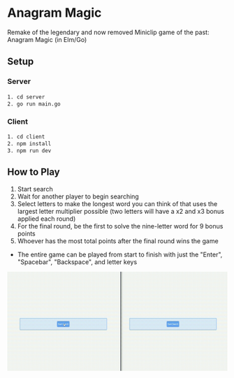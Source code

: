 # Anagram Magic

Remake of the legendary and now removed Miniclip game of the past: Anagram Magic (in Elm/Go)

## Setup

### Server

```
1. cd server
2. go run main.go
```

### Client

```
1. cd client
2. npm install
3. npm run dev
```

## How to Play

1. Start search
2. Wait for another player to begin searching
3. Select letters to make the longest word you can think of that uses the largest letter multiplier possible (two letters will have a x2 and x3 bonus applied each round)
4. For the final round, be the first to solve the nine-letter word for 9 bonus points
5. Whoever has the most total points after the final round wins the game

- The entire game can be played from start to finish with just the "Enter", "Spacebar", "Backspace", and letter keys

![](/client/src/assets/gifs/anagram.gif)
